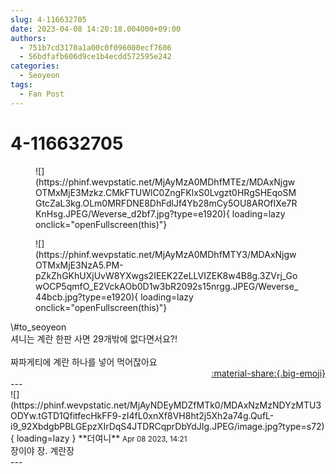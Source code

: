 ```yaml
---
slug: 4-116632705
date: 2023-04-08 14:20:18.004000+09:00
authors:
  - 751b7cd3170a1a00c0f096000ecf7606
  - 56bdfafb606d9ce1b4ecdd572595e242
categories:
  - Seoyeon
tags:
  - Fan Post
---
```


# 4-116632705

<div class="post-container" markdown="1">
<div class="content-container md-sidebar__scrollwrap" markdown="1">


<figure markdown="1">
![](https://phinf.wevpstatic.net/MjAyMzA0MDhfMTEz/MDAxNjgwOTMxMjE3Mzkz.CMkFTUWlC0ZngFKlxS0Lvgzt0HRgSHEqoSMGtcZaL3kg.OLm0MRFDNE8DhFdlJf4Yb28mCy5OU8AROfIXe7RKnHsg.JPEG/Weverse_d2bf7.jpg?type=e1920){ loading=lazy onclick="openFullscreen(this)"}
</figure>

<figure markdown="1">
![](https://phinf.wevpstatic.net/MjAyMzA0MDhfMTY3/MDAxNjgwOTMxMjE3NzA5.PM-pZkZhGKhUXjUvW8YXwgs2IEEK2ZeLLVIZEK8w4B8g.3ZVrj_GowOCP5qmfO_E2VckAOb0D1w3bR2092s15nrgg.JPEG/Weverse_44bcb.jpg?type=e1920){ loading=lazy onclick="openFullscreen(this)"}
</figure>
\#to_seoyeon<br>셔니는 계란 한판 사면 29개밖에 없다면서요?!<br><br>짜파게티에 계란 하나를 넣어 먹어잖아요

</div>
</div>

<div style="text-align: right;" markdown="1">
<a href="https://weverse.io/fromis9/fanpost/4-116632705" style="text-align: right;">:material-share:{.big-emoji}</a>
</div>
---

<div class="comments-container md-sidebar__scrollwrap" markdown="1">
<div class="comment" markdown="1">
<div class='id-container' markdown="1">
![](https://phinf.wevpstatic.net/MjAyNDEyMDZfMTk0/MDAxNzMzNDYzMTU3ODYw.tGTD1QfitfecHkFF9-zI4fL0xnXf8VH8ht2j5Xh2a74g.QufL-i9_92XbdgbPBLGEpzXIrDqS4JTDRCqprDbYdJIg.JPEG/image.jpg?type=s72){ loading=lazy }
**<span class="artist">더여니</span>** <small>Apr 08 2023, 14:21</small><br>
</div>
<div class='comment-body' markdown="1">
장이야 장. 계란장
</div>
</div>
</div>
---
